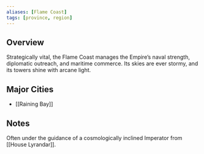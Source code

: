 ```yaml
---
aliases: [Flame Coast]
tags: [province, region]
---
```


## Overview
Strategically vital, the Flame Coast manages the Empire’s naval strength, diplomatic outreach, and maritime commerce. Its skies are ever stormy, and its towers shine with arcane light.

## Major Cities
- [[Raining Bay]]

## Notes
Often under the guidance of a cosmologically inclined Imperator from [[House Lyrandar]].
